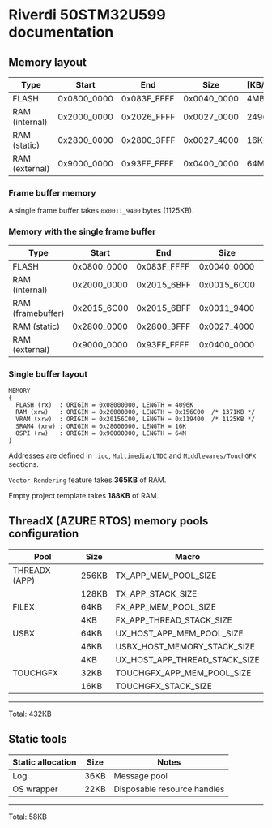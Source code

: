 # Riverdi 50STM32U599 documentation

## Memory layout

| Type              | Start         | End           | Size          | [KB/MB]   |
|-------------------|---------------|---------------|---------------|-----------|
| FLASH             | 0x0800_0000   | 0x083F_FFFF   | 0x0040_0000   | 4MB       |
| RAM (internal)    | 0x2000_0000   | 0x2026_FFFF   | 0x0027_0000   | 2496KB    |
| RAM (static)      | 0x2800_0000   | 0x2800_3FFF   | 0x0027_4000   | 16KB      |
| RAM (external)    | 0x9000_0000   | 0x93FF_FFFF   | 0x0400_0000   | 64MB      |

### Frame buffer memory

A single frame buffer takes `0x0011_9400` bytes (1125KB).

### Memory with the single frame buffer

| Type              | Start         | End           | Size          | [KB/MB]   |
|-------------------|---------------|---------------|---------------|-----------|
| FLASH             | 0x0800_0000   | 0x083F_FFFF   | 0x0040_0000   | 4MB       |
| RAM (internal)    | 0x2000_0000   | 0x2015_6BFF   | 0x0015_6C00   | 1372KB    |
| RAM (framebuffer) | 0x2015_6C00   | 0x2015_6BFF   | 0x0011_9400   | 1126KB    |
| RAM (static)      | 0x2800_0000   | 0x2800_3FFF   | 0x0027_4000   | 16KB      |
| RAM (external)    | 0x9000_0000   | 0x93FF_FFFF   | 0x0400_0000   | 64MB      |

### Single buffer layout

```ld
MEMORY
{
  FLASH (rx)  : ORIGIN = 0x08000000, LENGTH = 4096K
  RAM (xrw)   : ORIGIN = 0x20000000, LENGTH = 0x156C00  /* 1371KB */
  VRAM (xrw)  : ORIGIN = 0x20156C00, LENGTH = 0x119400  /* 1125KB */
  SRAM4 (xrw) : ORIGIN = 0x28000000, LENGTH = 16K
  OSPI (rw)   : ORIGIN = 0x90000000, LENGTH = 64M
}
```

Addresses are defined in `.ioc`, `Multimedia/LTDC` and `Middlewares/TouchGFX` sections.

`Vector Rendering` feature takes **365KB** of RAM.

Empty project template takes **188KB** of RAM.

## ThreadX (AZURE RTOS) memory pools configuration

| Pool           | Size  | Macro
|----------------|-------|---------------------------
| THREADX (APP)  | 256KB | TX_APP_MEM_POOL_SIZE
|                | 128KB | TX_APP_STACK_SIZE
| FILEX          |  64KB | FX_APP_MEM_POOL_SIZE
|                |   4KB | FX_APP_THREAD_STACK_SIZE
| USBX           |  64KB | UX_HOST_APP_MEM_POOL_SIZE
|                |  46KB | USBX_HOST_MEMORY_STACK_SIZE
|                |   4KB | UX_HOST_APP_THREAD_STACK_SIZE
| TOUCHGFX       |  32KB | TOUCHGFX_APP_MEM_POOL_SIZE
|                |  16KB | TOUCHGFX_STACK_SIZE
---
Total: 432KB

## Static tools

| Static allocation             | Size  | Notes
|-------------------------------|-------|----------------------------
| Log                           |  36KB | Message pool
| OS wrapper                    |  22KB | Disposable resource handles
---
Total: 58KB

